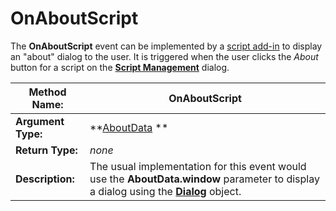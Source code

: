 # OnAboutScript

The **OnAboutScript** event can be implemented by a [script add-in](/Manual/scripting/script_add-ins/RAEDME.md) to display an "about" dialog to the user. It is triggered when the user clicks the *About* button for a script on the **[Script Management](/Manual/scripting/script_management/RAEDME.md)** dialog.

| **Method Name:** | OnAboutScript |
| --- | --- |
| **Argument Type:** | **[AboutData](../scripting_objects/aboutdata.md) ** |
| **Return Type:** | *none* |
| **Description:** | The usual implementation for this event would use the **AboutData.window** parameter to display a dialog using the **[Dialog](../scripting_objects/dialog.md)** object. |

